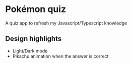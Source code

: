 # Pokémon quiz

A quiz app to refresh my Javascript/Typescript knowledge

## Design highlights

- Light/Dark mode
- Pikachu animation when the answer is correct
